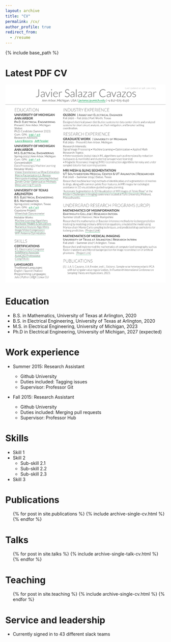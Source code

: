 ```yaml
---
layout: archive
title: "CV"
permalink: /cv/
author_profile: true
redirect_from:
  - /resume
---
```


{% include base_path %}

Latest PDF CV
======
[![CV](/images/cv.png "Press image for link")](https://javiersc1.github.io/files/cv.pdf)

Education
======
* B.S. in Mathematics, University of Texas at Arlington, 2020
* B.S. in Electrical Engineering, University of Texas at Arlington, 2020
* M.S. in Electrical Engineering, University of Michigan, 2023
* Ph.D in Electrical Engineering, University of Michigan, 2027 (expected)

Work experience
======
* Summer 2015: Research Assistant
  * Github University
  * Duties included: Tagging issues
  * Supervisor: Professor Git

* Fall 2015: Research Assistant
  * Github University
  * Duties included: Merging pull requests
  * Supervisor: Professor Hub

Skills
======
* Skill 1
* Skill 2
  * Sub-skill 2.1
  * Sub-skill 2.2
  * Sub-skill 2.3
* Skill 3

Publications
======
  <ul>{% for post in site.publications %}
    {% include archive-single-cv.html %}
  {% endfor %}</ul>

Talks
======
  <ul>{% for post in site.talks %}
    {% include archive-single-talk-cv.html %}
  {% endfor %}</ul>

Teaching
======
  <ul>{% for post in site.teaching %}
    {% include archive-single-cv.html %}
  {% endfor %}</ul>

Service and leadership
======
* Currently signed in to 43 different slack teams
